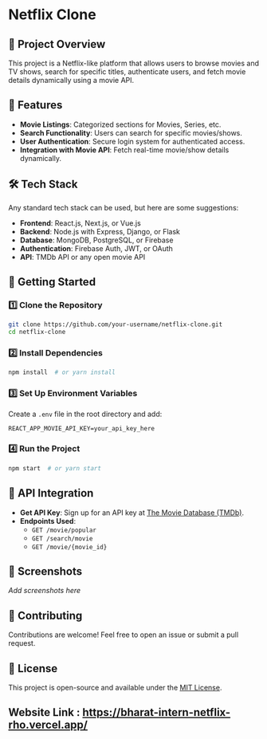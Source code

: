 # Netflix Clone

## 📌 Project Overview
This project is a Netflix-like platform that allows users to browse movies and TV shows, search for specific titles, authenticate users, and fetch movie details dynamically using a movie API.

## 🎯 Features
- **Movie Listings**: Categorized sections for Movies, Series, etc.
- **Search Functionality**: Users can search for specific movies/shows.
- **User Authentication**: Secure login system for authenticated access.
- **Integration with Movie API**: Fetch real-time movie/show details dynamically.

## 🛠️ Tech Stack
Any standard tech stack can be used, but here are some suggestions:
- **Frontend**: React.js, Next.js, or Vue.js
- **Backend**: Node.js with Express, Django, or Flask
- **Database**: MongoDB, PostgreSQL, or Firebase
- **Authentication**: Firebase Auth, JWT, or OAuth
- **API**: TMDb API or any open movie API

## 🚀 Getting Started
### 1️⃣ Clone the Repository
```sh
git clone https://github.com/your-username/netflix-clone.git
cd netflix-clone
```

### 2️⃣ Install Dependencies
```sh
npm install  # or yarn install
```

### 3️⃣ Set Up Environment Variables
Create a `.env` file in the root directory and add:
```env
REACT_APP_MOVIE_API_KEY=your_api_key_here
```

### 4️⃣ Run the Project
```sh
npm start  # or yarn start
```

## 📌 API Integration
- **Get API Key**: Sign up for an API key at [The Movie Database (TMDb)](https://www.themoviedb.org/).
- **Endpoints Used**:
  - `GET /movie/popular`
  - `GET /search/movie`
  - `GET /movie/{movie_id}`

## 🎥 Screenshots
_Add screenshots here_

## 🤝 Contributing
Contributions are welcome! Feel free to open an issue or submit a pull request.

## 📜 License
This project is open-source and available under the [MIT License](LICENSE).

## Website Link : https://bharat-intern-netflix-rho.vercel.app/

